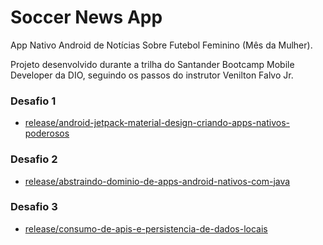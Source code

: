 # Soccer News App
App Nativo Android de Notícias Sobre Futebol Feminino (Mês da Mulher).

Projeto desenvolvido durante a trilha do Santander Bootcamp Mobile Developer da DIO, seguindo os passos do instrutor Venilton Falvo Jr. 

### Desafio 1
   - [release/android-jetpack-material-design-criando-apps-nativos-poderosos](https://github.com/jonathanmperes/Soccer-News/tree/release/android-jetpack-material-design-criando-apps-nativos-poderosos)
### Desafio 2
   - [release/abstraindo-dominio-de-apps-android-nativos-com-java](https://github.com/jonathanmperes/Soccer-News/tree/release/abstraindo-dominio-de-apps-android-nativos-com-java)
### Desafio 3
   - [release/consumo-de-apis-e-persistencia-de-dados-locais](https://github.com/jonathanmperes/Soccer-News/tree/release/consumo-de-apis-e-persistencia-de-dados-locais)
